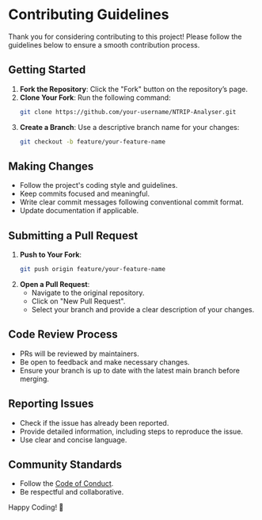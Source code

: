 # Contributing Guidelines

Thank you for considering contributing to this project! Please follow the guidelines below to ensure a smooth contribution process.

## Getting Started
1. **Fork the Repository**: Click the "Fork" button on the repository’s page.
2. **Clone Your Fork**: Run the following command:
   ```sh
   git clone https://github.com/your-username/NTRIP-Analyser.git
   ```
3. **Create a Branch**: Use a descriptive branch name for your changes:
   ```sh
   git checkout -b feature/your-feature-name
   ```

## Making Changes
- Follow the project's coding style and guidelines.
- Keep commits focused and meaningful.
- Write clear commit messages following conventional commit format.
- Update documentation if applicable.

## Submitting a Pull Request
1. **Push to Your Fork**:
   ```sh
   git push origin feature/your-feature-name
   ```
2. **Open a Pull Request**:
   - Navigate to the original repository.
   - Click on "New Pull Request".
   - Select your branch and provide a clear description of your changes.

## Code Review Process
- PRs will be reviewed by maintainers.
- Be open to feedback and make necessary changes.
- Ensure your branch is up to date with the latest main branch before merging.

## Reporting Issues
- Check if the issue has already been reported.
- Provide detailed information, including steps to reproduce the issue.
- Use clear and concise language.

## Community Standards
- Follow the [Code of Conduct](code_of_conduct.md).
- Be respectful and collaborative.

Happy Coding! 🚀

